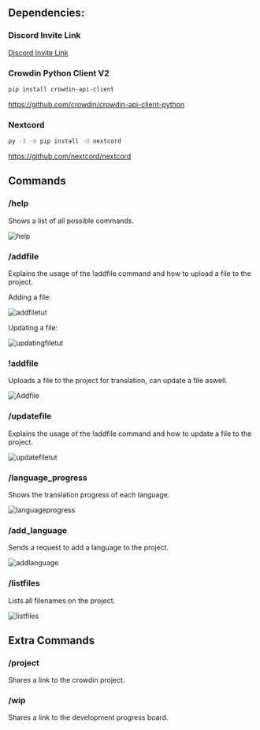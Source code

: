 ## Dependencies:

### Discord Invite Link

[Discord Invite Link](https://discord.com/api/oauth2/authorize?client_id=949725454477168661&permissions=140123630656&scope=applications.commands%20bot)

### Crowdin Python Client V2
```sh
pip install crowdin-api-client
```
https://github.com/crowdin/crowdin-api-client-python


### Nextcord
```sh
py -3 -m pip install -U nextcord
```
https://github.com/nextcord/nextcord


## Commands

### /help

Shows a list of all possible commands.

![help](https://i.imgur.com/fKKbxeB.png)

### /addfile

Explains the usage of the !addfile command and how to upload a file to the project.

Adding a file:
 
![addfiletut](https://i.imgur.com/BGWvOF7.png)


Updating a file:
 
![updatingfiletut](https://i.imgur.com/odrHsUw.png)

### !addfile

Uploads a file to the project for translation, can update a file aswell.

![Addfile](https://i.imgur.com/JP3CnT3.png)

### /updatefile

Explains the usage of the !addfile command and how to update a file to the project.

![updatefiletut](https://i.imgur.com/emUzByv.png)

### /language_progress

Shows the translation progress of each language.

![languageprogress](https://i.imgur.com/yKuf1Vc.png)

### /add_language

Sends a request to add a language to the project.

![addlanguage](https://i.imgur.com/Yro7d4q.png)

### /listfiles

Lists all filenames on the project.

![listfiles](https://i.imgur.com/PBWWbMm.png)



## Extra Commands

### /project

Shares a link to the crowdin project.

### /wip

Shares a link to the development progress board.
